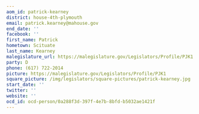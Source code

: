 ```yaml
---
aom_id: patrick-kearney
district: house-4th-plymouth
email: patrick.kearney@mahouse.gov
end_date: ''
facebook: ''
first_name: Patrick
hometown: Scituate
last_name: Kearney
malegislature_url: https://malegislature.gov/Legislators/Profile/PJK1
party: D
phone: (617) 722-2014
picture: https://malegislature.gov/Legislators/Profile/PJK1
square_picture: /img/legislators/square-pictures/patrick-kearney.jpg
start_date: ''
twitter: ''
website: ''
ocd_id: ocd-person/0a288f3d-397f-4e7b-8bfd-b5032ae1421f
---
```

